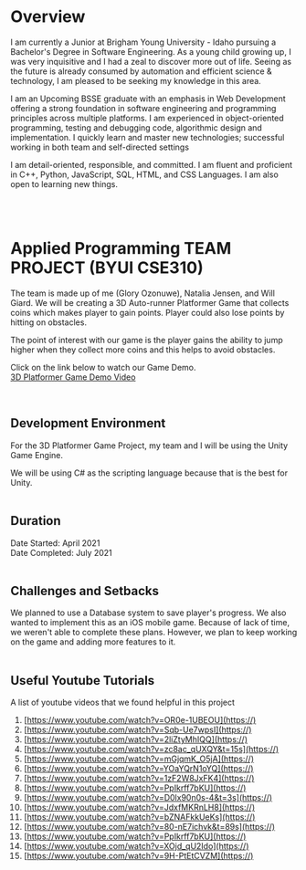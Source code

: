 # Overview

I am currently a Junior at Brigham Young University - Idaho pursuing a Bachelor's Degree in Software Engineering. As a young child growing up, I was very inquisitive and I had a zeal to discover more out of life. Seeing as the future is already consumed by automation and efficient science & technology, I am pleased to be seeking my knowledge in this area.

I am an Upcoming BSSE graduate with an emphasis in Web Development offering a strong foundation in software engineering and programming principles across multiple platforms.
I am experienced in object-oriented programming, testing and debugging code, algorithmic design and implementation.
I quickly learn and master new technologies; successful working in both team and self-directed settings

I am detail-oriented, responsible, and committed. I am fluent and proficient in C++, Python, JavaScript, SQL, HTML, and CSS Languages. I am also open to learning new things.

<br><br>

# Applied Programming TEAM PROJECT (BYUI CSE310)
The team is made up of me (Glory Ozonuwe), Natalia Jensen, and Will Giard. We will be creating a 3D Auto-runner Platformer Game that collects coins which makes player to gain points. Player could also lose points by hitting on obstacles. 

The point of interest with our game is the player gains the ability to jump higher when they collect more coins and this helps to avoid obstacles. 

Click on the link below to watch our Game Demo.<br>
[3D Platformer Game Demo Video](https://www.youtube.com/watch?v=6Znr1gHQrzQ)

<br>

## Development Environment

For the 3D Platformer Game Project, my team and I will be using the Unity Game Engine.

We will be using C# as the scripting language because that is the best for Unity.<br><br>


## Duration

Date Started: April 2021<br>
Date Completed: July 2021
<br><br>


## Challenges and Setbacks

We planned to use a Database system to save player's progress. We also wanted to implement this as an iOS mobile game. Because of lack of time, we weren't able to complete these plans. However, we plan to keep working on the game and adding more features to it.
<br><br>

## Useful Youtube Tutorials

A list of youtube videos that we found helpful in this project

1. [https://www.youtube.com/watch?v=OR0e-1UBEOU](https://)
2. [https://www.youtube.com/watch?v=Sqb-Ue7wpsI](https://)
3. [https://www.youtube.com/watch?v=2liZtyMhIQQ](https://)
4. [https://www.youtube.com/watch?v=zc8ac_qUXQY&t=15s](https://)
5. [https://www.youtube.com/watch?v=mGjqmK_O5jA](https://)
6. [https://www.youtube.com/watch?v=YOaYQrN1oYQ](https://)
7. [https://www.youtube.com/watch?v=1zF2W8JxFK4](https://)
8. [https://www.youtube.com/watch?v=PpIkrff7bKU](https://)
9. [https://www.youtube.com/watch?v=D0lx90n0s-4&t=3s](https://)
10. [https://www.youtube.com/watch?v=JdxfMKRnLH8](https://)
11. [https://www.youtube.com/watch?v=bZNAFkkUeKs](https://)
12. [https://www.youtube.com/watch?v=80-nE7ichvk&t=89s](https://)
13. [https://www.youtube.com/watch?v=PpIkrff7bKU](https://)
14. [https://www.youtube.com/watch?v=XOjd_qU2Ido](https://)
15. [https://www.youtube.com/watch?v=9H-PtEtCVZM](https://)
